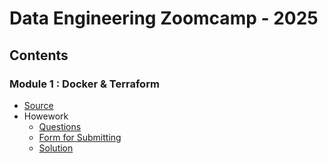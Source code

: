# Data Engineering Zoomcamp - 2025

## Contents

### Module 1 : Docker & Terraform 
- [Source](https://github.com/DataTalksClub/data-engineering-zoomcamp/tree/main/01-docker-terraform)
- Howework
  - [Questions](https://github.com/DataTalksClub/data-engineering-zoomcamp/blob/main/cohorts/2025/01-docker-terraform/homework.md)
  - [Form for Submitting](https://courses.datatalks.club/de-zoomcamp-2025/homework/hw1)
  - [Solution]()
